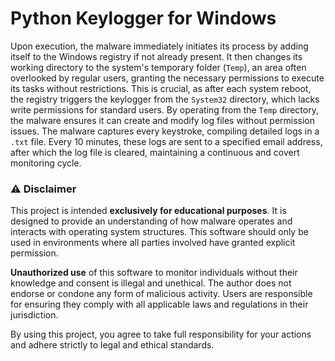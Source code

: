 # Python Keylogger for Windows

Upon execution, the malware immediately initiates its process by adding itself to the Windows registry if not already present. It then changes its working directory to the system's temporary folder (`Temp`), an area often overlooked by regular users, granting the necessary permissions to execute its tasks without restrictions. This is crucial, as after each system reboot, the registry triggers the keylogger from the `System32` directory, which lacks write permissions for standard users. By operating from the `Temp` directory, the malware ensures it can create and modify log files without permission issues. The malware captures every keystroke, compiling detailed logs in a `.txt` file. Every 10 minutes, these logs are sent to a specified email address, after which the log file is cleared, maintaining a continuous and covert monitoring cycle.

### ⚠️ Disclaimer

This project is intended **exclusively for educational purposes**. It is designed to provide an understanding of how malware operates and interacts with operating system structures. This software should only be used in environments where all parties involved have granted explicit permission.

**Unauthorized use** of this software to monitor individuals without their knowledge and consent is illegal and unethical. The author does not endorse or condone any form of malicious activity. Users are responsible for ensuring they comply with all applicable laws and regulations in their jurisdiction.

By using this project, you agree to take full responsibility for your actions and adhere strictly to legal and ethical standards.